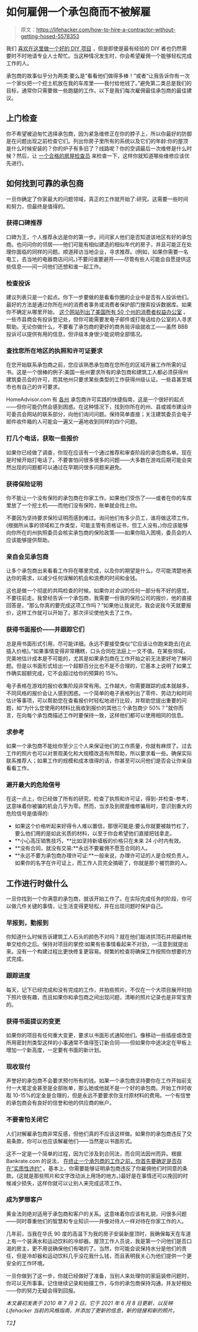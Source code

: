 # 如何雇佣一个承包商而不被解雇

> 原文：<https://lifehacker.com/how-to-hire-a-contractor-without-getting-hosed-5578353>

我们 [喜欢在这里做一个好的 DIY 项目](http://lifehacker.com/tag/diy/) ，但是即使是最有经验的 DIY 者也仍然需要时不时地请专业人士帮忙。当这种情况发生时，你会希望雇佣一个能够轻松完成工作的人。



承包商的故事似乎分为两类:要么是“看看他们做得多棒！”或者“让我告诉你有一次一个家伙把一个挖土机放在我的车库里——我付给他钱了。”避免第二类总是我们的目标，通常你只需要做一些跑腿的工作。以下是我们每次雇佣最佳承包商的最佳建议。

## **上门检查**

你不希望被迫匆忙选择承包商，因为紧急维修正在你的脖子上，所以你最好的防御是在问题出现之前检查它们。列出你房子里所有的系统以及它们的年龄:你的屋顶是什么时候安装的？你的炉子有多旧了？线路呢？你的空调最后一次维修是什么时候？然后，让 [一个合格的房屋检查员](https://lifehacker.com/why-you-need-a-home-inspection-as-a-seller-not-just-a-1846565109) 来检查一下，这样你就知道哪些维修应该优先进行。

## **如何找到可靠的承包商**

一旦你确定了你家最大的问题领域，真正的工作就开始了:研究。这需要一些时间和努力，但最终是值得的。

### **获得口碑推荐**

口碑为王，个人推荐永远是你的第一步。问问家人他们是否知道该地区有好的承包商。也问问你的邻居——他们可能有相似建造的相似年代的房子，并且可能正在处理你面临的同样的问题。顺道拜访当地企业，寻求推荐。(例如，如果你需要一名电工，去当地的电器商店问问。)不要问谁要避开——尽管有些人可能会自愿提供这些信息——问一问他们还想和谁一起工作。

### **检查投诉**

建议列表只是一个起点。你下一步要做的是看看你圈的企业中是否有人投诉他们。最好的方法是通过你所在州的消费者事务或消费者保护部门搜索投诉数据库。如果你不确定从哪里开始， [这个网站列出了美国所有 50 个州的消费者权益办公室](https://www.usa.gov/state-consumer) 。一些市县商会有投诉登记处，但你可能需要发电子邮件或打电话给办公室的人寻求帮助。无论你做什么，不要看了承包商的更好的商务局评级就收工——虽然 BBB 投诉可以提供有用的信息，但评级本身很少能说明全部情况。

### **查找您所在地区的执照和许可证要求**

在您开始联系承包商之前，您应该熟悉承包商在您所在的区域开展工作所需的证书。这是一个很棒的例子:美国一些州要求所有的承包商和建筑工人都必须获得州建筑委员会的许可，而其他州只要求某些类型的工作获得州级认证。一些县甚至城市也有自己的许可要求。

HomeAdvisor.com 有 [各州](https://www.homeadvisor.com/r/state-by-state-licensing-requirements/#OR) 承包商许可实践的快捷指南，这是一个很好的起点——但你可能仍然会感到困惑。在这种情况下，找到你所在的州、县或城市建设许可委员会网站的联系部分，向他们询问问题。保持简单直接；关注建筑委员会电子邮件收件箱的人可能会一遍又一遍地收到同样的四个问题。

### **打几个电话，获取一些报价**

如果你已经做了调查，你现在应该有一个通过推荐和审查阶段的承包商名单。现在是时候开始打电话了。不要害怕问很多很多的问题——大多数在游戏后期可能会突然出现的问题都可以通过在早期问很多问题来避免。

### **获得保险证明**

你不能让一个没有保险的承包商在你家工作。如果他们受伤了——或者在你的车库里放了一个挖土机——而他们没有保险，账单就会找上你。

不要因为坚持要求保险证明而感到难过。询问他们有多少员工，谁将做这项工作。(根据所从事的领域和工作类型，可能主管有资格证书，但工人没有。)你应该能够向你所在的州执照委员会核实承包商的保险政策——如果你陷入困境，委员会的人应该能够提供帮助。

### **亲自会见承包商**

让多个承包商出来看看工作将在哪里完成，以及你的期望是什么。尽可能清楚地表达你的需求，以减少任何误解的机会和浪费的时间和金钱。

这也是做一个彻底的共鸣检查的时候。如果你对*会议*的任何一部分有不好的感觉，不要往前走。我曾经告诉一个承包商，我需要一份我的保险公司的报价，他的直接回答是，“那么你真的要完成这项工作吗？”如果他让我说完，我会说我今天就要报价，这样工作就可以开始了。那次评论使他失去了工作。

### **获得书面报价——并跟踪它们**

总是用书面形式引用，尽可能详细。永远不要接受类似“它应该让你跑来跑去[在此插入价格]。”如果事情变得非常糟糕，口头合同在法庭上一文不值。在某些领域，完美地估计成本是不可能的，尤其是如果承包商在工作开始之前无法更好地了解问题。但是以书面形式给出一个超额百分比也不是不合理的，它基本上说明了如果工作确实超额完成，它不会超过给你的预算的 15%。

电子表格在游戏的报价收集阶段非常有用。工作越大，你需要跟踪的成本就越多，不同风格的报价会让人感到困惑。一个简单的电子表格列出了零件、劳动力和时间估计等事项，可以帮助您在查看报价时轻松地进行比较，并帮助您提出重要的问题，如“为什么您使用的材料比我收到报价的其他三个承包商少 50%？”就你而言，在向每个承包商描述工作时要保持一致，这样他们都可以使用相同的信息。

### **求参考**

如果一个承包商不能给你至少三个人来保证他们的工作质量，你就有麻烦了。过去工作的照片也可以对景观美化和大规模改造有所帮助，所以要求看一些。确保实际联系推荐人；如果工作的规模和成本值得的话，你甚至可以问他们是否会让你亲自看看工作。

### **避开最大的危险信号**

在这一点上，你已经做了所有的研究，检查了执照和许可证，得到-并检查-参考，这意味着你被骗的机会几乎为零。然而，当涉及到房屋维修骗局时，意识到重大的危险信号是值得的:

*   如果这个价格听起来好得令人难以置信，那很可能是:要么你就要被敲竹杠了，要么他们用的是如此劣质的材料，以至于你会希望他们直接把钱拿走。
*   **小心高压销售技巧，**比如坚持新墙板的价格只在未来 24 小时内有效。
*   **没有合同，就没有交易:**永远不要雇佣不愿签合同的人。
*   **永远不要为承包商办理许可证:**一般来说，办理许可证的人是合规负责人。如果你的名字在许可证上，而工作人员完全搞砸了，你就是那个被罚款的人。

## **工作进行时做什么**

一旦你找到一个你满意的承包商，就该开始工作了。在实际完成任务的阶段，你可以做几件关键的事情，让生活变得更轻松，并在出现问题时保护自己。

### **早报到，勤报到**

你知道什么时候告诉建筑工人石头的颜色不对吗？就在他们敲进拱顶石并把最终账单交给你之后。保持对项目的掌控:如果有些事情看起来不对劲，一注意到就提出来。没有一个构建过程比更快修复更容易。频繁的检查将确保工作按照你想要的方式完成。

### **跟踪进度**

每天，记下已经完成和没有完成的工作，并拍些照片。不仅在一个大项目展开时拍下照片很有趣，而且如果你和承包商之间出现问题，清晰的照片记录也是非常宝贵的。

### **获得书面提议的变更**

如果你的项目有任何重大变更，要求以书面形式通知他们。像移动一些插座或改变所用密封剂类型这样的小事通常不值得签订新合同——但如果你中途决定在甲板上增加一个新高度，一定要有书面的新计划。

### **现收现付**

声誉好的承包商不会要求预付所有的钱。如果一个承包商坚持要你在工作开始前支付一大笔定金甚至是全部账单，那么她或他就不是一个好的承包商。开始工作时收取 10-15%的定金是合理的，但是永远不要要求你支付原材料的费用。一个有信誉的承包商会有良好的信誉和他的供应商的帐户。

### **不要害怕关闭它**

人们对解雇承包商非常反感，但他们真的不应该这样做。如果你的承包商违反了交易条款，你可以也应该解雇他们——当然是以书面形式。

这不一定是一个简单的过程，因为它涉及到合同法，而合同法因州而异。根据 Bankrate.com 的说法， [在终止一个承包商的工作之前，你首先要确定是否存在“实质性违约”](https://www.bankrate.com/real-estate/fire-your-home-contractor/) 。基本上，你需要能够证明承包商违反了你雇佣他们时同意的条款。(这就是那些照片和文字改动派上用场的地方。)最好是在事情还可以挽回的时候减少损失，这样你就可以让别人来完成这项工作。

### **成为梦想客户**

黄金法则绝对适用于承包商和客户的关系。这意味着你应该有礼貌，问很多问题——同时尊重他们的智慧和专业知识——并像对待人一样对待在你家工作的人。

几年前，当我在华氏 90 度的高温下为我的房子安装新屋顶时，我确保每天在车道上有一个装满水和运动饮料的冷却器。屋顶工作人员说，我是第一个问他们是否口渴的房主，更不用说确保他们有喝的了。当然，你可能会说保持水分是他们的责任，但是冷却器和运动饮料几乎没花我什么钱，而且表明我关心为他们提供一个更安全的工作环境。

一旦你做到了这一步，你就已经做好了准备，当别人来处理你的家庭装修问题时，你可以无所事事。记住继续记录和拍摄工作，与你的承包商保持沟通，并友好相处——你的努力无疑会得到回报。

*本文最初发表于 2010 年 7 月 2 日。它于 2021 年 6 月 8 日更新，以反映 Lifehacker 当前的风格指南，并添加了更新的信息，新的链接和新的照片。*

*T2】*